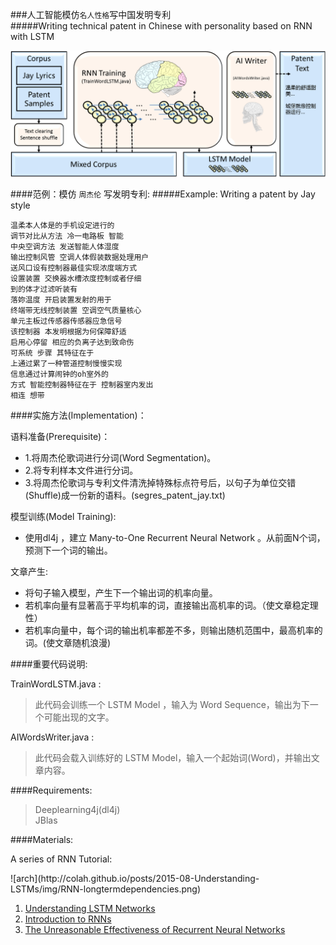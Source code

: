 ###人工智能模仿`名人性格`写中国发明专利 <br>
#####Writing technical patent in Chinese with personality based on RNN with LSTM<br>

![arch](https://github.com/HCTsai/dl4j-AIWriter/blob/master/img/AIWriterArchitecture.png) 

####范例：模仿 `周杰伦` 写发明专利:
#####Example: Writing a patent by Jay style

    温柔本人体是的手机设定进行的 
    调节对比从方法 冷一电路板 智能 
    中央空调方法 发送智能人体湿度   
    输出控制风管 空调人体假装数据处理用户
    送风口设有控制器最佳实现浓度端方式 
    设置装置 交换器水槽浓度控制或者仔细
    到的体才过滤听装有
    落妳温度 开启装置发射的用于  
    终端带无线控制装置 空调空气质量核心 
    单元主板过传感器传感器应急信号
    该控制器 本发明根据为何保障舒适  
    启用心停留 相应的负离子达到致命伤
    可系统 步骤 其特征在于
    上通过累了一种管道控制慢慢实现
    信息通过计算闹钟的oh室外的
    方式 智能控制器特征在于 控制器室内发出  
    相连 想带

####实施方法(Implementation)：

语料准备(Prerequisite)：

* 1.将周杰伦歌词进行分词(Word Segmentation)。<br>
* 2.将专利样本文件进行分词。<br>
* 3.将周杰伦歌词与专利文件清洗掉特殊标点符号后，以句子为单位交错(Shuffle)成一份新的语料。(segres_patent_jay.txt)<br>
   
模型训练(Model Training):

* 使用dl4j ，建立 Many-to-One Recurrent Neural Network 。从前面N个词，预测下一个词的输出。

文章产生:

* 将句子输入模型，产生下一个输出词的机率向量。<br>
* 若机率向量有显著高于平均机率的词，直接输出高机率的词。（使文章稳定理性）<br>
* 若机率向量中，每个词的输出机率都差不多，则输出随机范围中，最高机率的词。(使文章随机浪漫)<br>


####重要代码说明:

TrainWordLSTM.java  : <br>
>此代码会训练一个 LSTM Model ，输入为 Word Sequence，输出为下一个可能出现的文字。<br>

AIWordsWriter.java  : <br>
>此代码会载入训练好的 LSTM Model，输入一个起始词(Word)，并输出文章内容。<br>

####Requirements: 
>Deeplearning4j(dl4j)<br>
>JBlas

####Materials:

<p>A series of RNN Tutorial:</p>
![arch](http://colah.github.io/posts/2015-08-Understanding-LSTMs/img/RNN-longtermdependencies.png) 
<ol>
<li><a href="http://colah.github.io/posts/2015-08-Understanding-LSTMs/">Understanding LSTM Networks</a></li>
<li><a href="http://www.wildml.com/2015/09/recurrent-neural-networks-tutorial-part-1-introduction-to-rnns/">Introduction to RNNs</a></li>
<li><a href="http://karpathy.github.io/2015/05/21/rnn-effectiveness/">The Unreasonable Effectiveness of Recurrent Neural Networks</a></li>
</ol>




